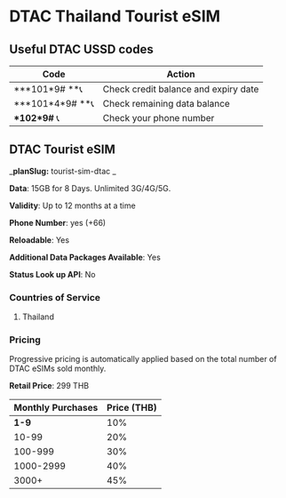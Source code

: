 # DTAC Thailand Tourist eSIM

## Useful DTAC USSD codes

| Code                | Action                               |
| ------------------- | ------------------------------------ |
| **\*101\*9# **📞    | Check credit balance and expiry date |
| **\*101\*4\*9# **📞 | Check remaining data balance         |
| **\*102\*9#** 📞    | Check your phone number              |

## **DTAC Tourist eSIM**

_**planSlug:**  tourist-sim-dtac _

**Data**: 15GB for 8 Days. Unlimited 3G/4G/5G.

**Validity**: Up to 12 months at a time

**Phone Number**: yes (+66)

**Reloadable**: Yes

**Additional Data Packages Available**: Yes

**Status Look up API**: No

### Countries of Service

1. Thailand



### Pricing

Progressive pricing is automatically applied based on the total number of DTAC eSIMs sold monthly.&#x20;

**Retail Price**: 299 THB

| Monthly Purchases | Price (THB) |
| ----------------- | ----------- |
| **1-9**           | 10%         |
| 10-99             | 20%         |
| 100-999           | 30%         |
| 1000-2999         | 40%         |
| 3000+             | 45%         |

